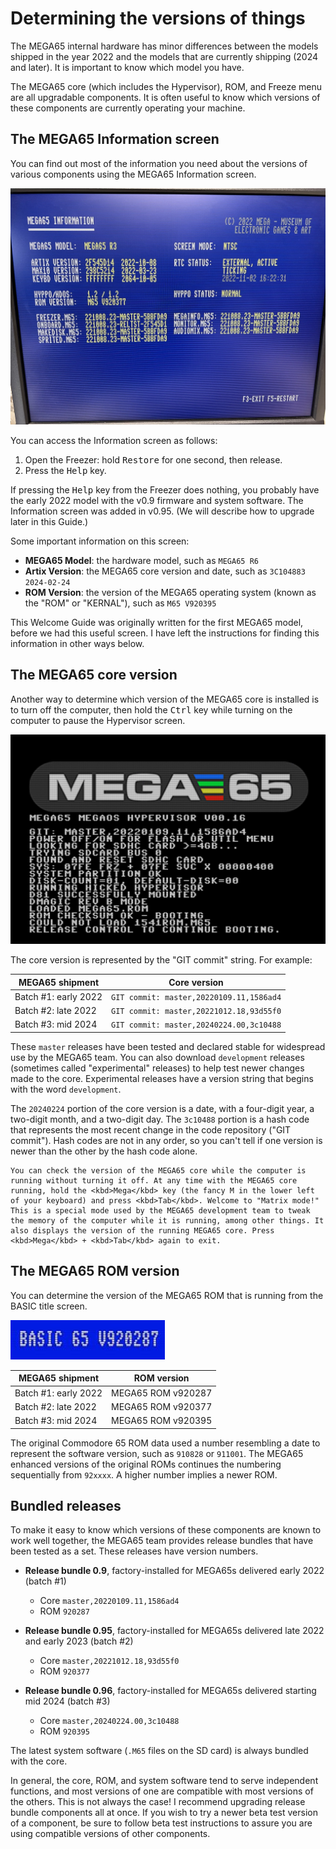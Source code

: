 # Determining the versions of things

The MEGA65 internal hardware has minor differences between the models shipped in the year 2022 and the models that are currently shipping (2024 and later). It is important to know which model you have.

The MEGA65 core (which includes the Hypervisor), ROM, and Freeze menu are all upgradable components. It is often useful to know which versions of these components are currently operating your machine.

## The MEGA65 Information screen

You can find out most of the information you need about the versions of various components using the MEGA65 Information screen.

![The MEGA65 Information screen](screenshots/megainfo.jpeg)

You can access the Information screen as follows:

1. Open the Freezer: hold <kbd>Restore</kbd> for one second, then release.
2. Press the <kbd>Help</kbd> key.

If pressing the <kbd>Help</kbd> key from the Freezer does nothing, you probably have the early 2022 model with the v0.9 firmware and system software. The Information screen was added in v0.95. (We will describe how to upgrade later in this Guide.)

Some important information on this screen:

* **MEGA65 Model**: the hardware model, such as `MEGA65 R6`
* **Artix Version**: the MEGA65 core version and date, such as `3C104883 2024-02-24`
* **ROM Version**: the version of the MEGA65 operating system (known as the "ROM" or "KERNAL"), such as `M65 V920395`

This Welcome Guide was originally written for the first MEGA65 model, before we had this useful screen. I have left the instructions for finding this information in other ways below.

## The MEGA65 core version

Another way to determine which version of the MEGA65 core is installed is to turn off the computer, then hold the <kbd>Ctrl</kbd> key while turning on the computer to pause the Hypervisor screen.

![Hypervisor startup paused with Ctrl key](screenshots/hypervisor_paused.jpg)

The core version is represented by the "GIT commit" string. For example:

| MEGA65 shipment | Core version |
|-|-|
| Batch #1: early 2022 | `GIT commit: master,20220109.11,1586ad4` |
| Batch #2: late 2022 | `GIT commit: master,20221012.18,93d55f0` |
| Batch #3: mid 2024 | `GIT commit: master,20240224.00,3c10488` |

These `master` releases have been tested and declared stable for widespread use by the MEGA65 team. You can also download `development` releases (sometimes called "experimental" releases) to help test newer changes made to the core. Experimental releases have a version string that begins with the word `development`.

The `20240224` portion of the core version is a date, with a four-digit year, a two-digit month, and a two-digit day. The `3c10488` portion is a hash code that represents the most recent change in the code repository ("GIT commit"). Hash codes are not in any order, so you can't tell if one version is newer than the other by the hash code alone.

```{tip}
You can check the version of the MEGA65 core while the computer is running without turning it off. At any time with the MEGA65 core running, hold the <kbd>Mega</kbd> key (the fancy M in the lower left of your keyboard) and press <kbd>Tab</kbd>. Welcome to "Matrix mode!" This is a special mode used by the MEGA65 development team to tweak the memory of the computer while it is running, among other things. It also displays the version of the running MEGA65 core. Press <kbd>Mega</kbd> + <kbd>Tab</kbd> again to exit.
```

## The MEGA65 ROM version

You can determine the version of the MEGA65 ROM that is running from the BASIC title screen.

![ROM version from the BASIC screen, 920287](screenshots/basic_920287_number.jpg)

| MEGA65 shipment | ROM version |
|-|-|
| Batch #1: early 2022 | MEGA65 ROM v920287 |
| Batch #2: late 2022 | MEGA65 ROM v920377 |
| Batch #3: mid 2024 | MEGA65 ROM v920395 |

The original Commodore 65 ROM data used a number resembling a date to represent the software version, such as `910828` or `911001`. The MEGA65 enhanced versions of the original ROMs continues the numbering sequentially from `92xxxx`. A higher number implies a newer ROM.

## Bundled releases

To make it easy to know which versions of these components are known to work well together, the MEGA65 team provides release bundles that have been tested as a set. These releases have version numbers.

-   **Release bundle 0.9**, factory-installed for MEGA65s delivered early 2022 (batch #1)

    -   Core `master,20220109.11,1586ad4`
    -   ROM `920287`

-   **Release bundle 0.95**, factory-installed for MEGA65s delivered late 2022 and early 2023 (batch #2)
    -   Core `master,20221012.18,93d55f0`
    -   ROM `920377`

-   **Release bundle 0.96**, factory-installed for MEGA65s delivered starting mid 2024 (batch #3)
    -   Core `master,20240224.00,3c10488`
    -   ROM `920395`

The latest system software (`.M65` files on the SD card) is always bundled with the core.

In general, the core, ROM, and system software tend to serve independent functions, and most versions of one are compatible with most versions of the others. This is not always the case! I recommend upgrading release bundle components all at once. If you wish to try a newer beta test version of a component, be sure to follow beta test instructions to assure you are using compatible versions of other components.
